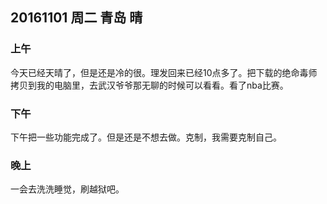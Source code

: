 ## 20161101  周二  青岛 晴

### 上午

今天已经天晴了，但是还是冷的很。理发回来已经10点多了。把下载的绝命毒师拷贝到我的电脑里，去武汉爷爷那无聊的时候可以看看。看了nba比赛。

### 下午

下午把一些功能完成了。但是还是不想去做。克制，我需要克制自己。

### 晚上

一会去洗洗睡觉，刷越狱吧。

